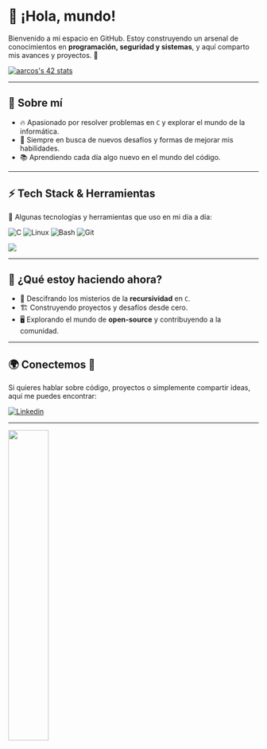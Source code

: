 # 👾 ¡Hola, mundo!

Bienvenido a mi espacio en GitHub. Estoy construyendo un arsenal de conocimientos en **programación, seguridad y sistemas**, y aquí comparto mis avances y proyectos. 🚀  

[![aarcos's 42 stats](https://badge.mediaplus.ma/darkblue/aarcos?1337Badge=off&UM6P=off)](https://github.com/oakoudad/badge42)

---

## 🌟 Sobre mí

- 🔥 Apasionado por resolver problemas en `C` y explorar el mundo de la informática.
- 🎯 Siempre en busca de nuevos desafíos y formas de mejorar mis habilidades.
- 📚 Aprendiendo cada día algo nuevo en el mundo del código.

---

## ⚡ Tech Stack & Herramientas

🔧 Algunas tecnologías y herramientas que uso en mi día a día:

![C](https://img.shields.io/badge/C-00599C?style=for-the-badge&logo=c&logoColor=white)
![Linux](https://img.shields.io/badge/Linux-FCC624?style=for-the-badge&logo=linux&logoColor=black)
![Bash](https://img.shields.io/badge/Bash-121011?style=for-the-badge&logo=gnu-bash&logoColor=white)
![Git](https://img.shields.io/badge/Git-F05032?style=for-the-badge&logo=git&logoColor=white)

<picture>
  <source srcset="https://github-readme-stats.vercel.app/api?username=V1nt3r4&show_icons=true&theme=dark" media="(prefers-color-scheme: dark)" />
  <source srcset="https://github-readme-stats.vercel.app/api?username=0xARCOS&show_icons=true" media="(prefers-color-scheme: light), (prefers-color-scheme: no-preference)" />
  <img src="https://github-readme-stats.vercel.app/api?username=V1nt3r4&show_icons=true" />
</picture>

---

## 🔭 ¿Qué estoy haciendo ahora?
- 🧩 Descifrando los misterios de la **recursividad** en `C`.
- 🏗️ Construyendo proyectos y desafíos desde cero.
- 🖥️ Explorando el mundo de **open-source** y contribuyendo a la comunidad.

---

## 🌍 Conectemos 🚀

Si quieres hablar sobre código, proyectos o simplemente compartir ideas, aquí me puedes encontrar:

[![Linkedin](https://img.shields.io/badge/LinkedIn-0077B5?style=for-the-badge&logo=linkedin&logoColor=white)](https://www.linkedin.com/in/ariel-arcos-3731a5254/)

---

<a href="https://www.42madrid.com/">
  <img src="https://www.42madrid.com/wp-content/uploads/2019/11/logo-header@2x.png" width="40%">
</a>
